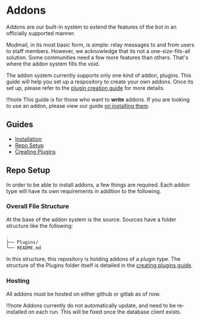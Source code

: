 # Addons

Addons are our built-in system to extend the features of the bot in an officially supported manner.

Modmail, in its most basic form, is simple: relay messages to and from users to staff members.
However, we acknowledge that its not a one-size-fits-all solution.
Some communities need a few more features than others.
That's where the addon system fills the void.

The addon system currently supports only one kind of addon, plugins.
This guide will help you set up a respository to create your own addons.
Once its set up, please refer to the [plugin creation guide][making-plugins] for more details.

!!!note
    This guide is for those who want to **write** addons. If you are looking to use an addon, please view our guide [on installing them][installation].

## Guides

- [Installation]
- [Repo Setup](#repo-setup)
- [Creating Plugins][making-plugins]

## Repo Setup

In order to be able to install addons, a few things are required.
Each addon type will have its own requirements in addition to the following.

### Overall File Structure

At the base of the addon system is the source. Sources have a folder structure like the following:

```sh
.
├── Plugins/
└── README.md
```

In this structure, this repository is holding addons of a plugin type. The structure of the Plugins folder itself is detailed in the [creating plugins guide][making-plugins].

### Hosting

All addons must be hosted on either github or gitlab as of now.

!!!note
    Addons currently do not automatically update, and need to be re-installed on each run. This will be fixed once the database client exists.

[installation]: ./installation.md
[making-plugins]: ./plugins.md
